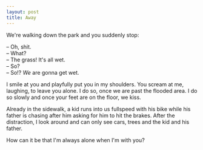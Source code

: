 ```yaml
---
layout: post
title: Away
---
```


We're walking down the park and you suddenly stop:

– Oh, shit.\
– What?\
– The grass! It's all wet.\
– So?\
– So!? *We* are gonna get wet.

I smile at you and playfully put you in my shoulders. You scream at me, laughing, to leave you alone. I do so, once we are past the flooded area. I do so slowly and once your feet are on the floor, we kiss.

Already in the sidewalk, a kid runs into us fullspeed with his bike while his father is chasing after him asking for him to hit the brakes. After the distraction, I look around and can only see cars, trees and the kid and his father.

How can it be that I'm always alone when I'm with you?
